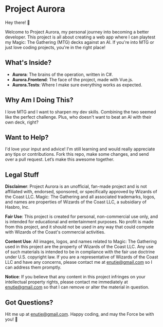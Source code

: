 
# Project Aurora

Hey there! 👋

Welcome to Project Aurora, my personal journey into becoming a better developer. This project is all about creating a web app where I can playtest my Magic: The Gathering (MTG) decks against an AI. If you're into MTG or just love coding projects, you're in the right place!

## What's Inside?

- **Aurora**: The brains of the operation, written in C#.
- **Aurora.Frontend**: The face of the project, made with Vue.js.
- **Aurora.Tests**: Where I make sure everything works as expected.

## Why Am I Doing This?

I love MTG and I want to sharpen my dev skills. Combining the two seemed like the perfect challenge. Plus, who doesn't want to beat an AI with their own deck, right?

## Want to Help?

I'd love your input and advice! I'm still learning and would really appreciate any tips or contributions. Fork this repo, make some changes, and send over a pull request. Let’s make this awesome together.

## Legal Stuff

**Disclaimer**: Project Aurora is an unofficial, fan-made project and is not affiliated with, endorsed, sponsored, or specifically approved by Wizards of the Coast LLC. Magic: The Gathering and all associated trademarks, logos, and names are properties of Wizards of the Coast LLC, a subsidiary of Hasbro, Inc.

**Fair Use**: This project is created for personal, non-commercial use only, and is intended for educational and entertainment purposes. No profit is made from this project, and it should not be used in any way that could compete with Wizards of the Coast's commercial activities.

**Content Use**: All images, logos, and names related to Magic: The Gathering used in this project are the property of Wizards of the Coast LLC. Any use of such materials is intended to be in compliance with the fair use doctrine under U.S. copyright law. If you are a representative of Wizards of the Coast LLC and have any concerns, please contact me at enutie@gmail.com so I can address them promptly.

**Notice**: If you believe that any content in this project infringes on your intellectual property rights, please contact me immediately at enutie@gmail.com so that I can remove or alter the material in question.

## Got Questions?

Hit me up at enutie@gmail.com. Happy coding, and may the Force be with you! 🌌
